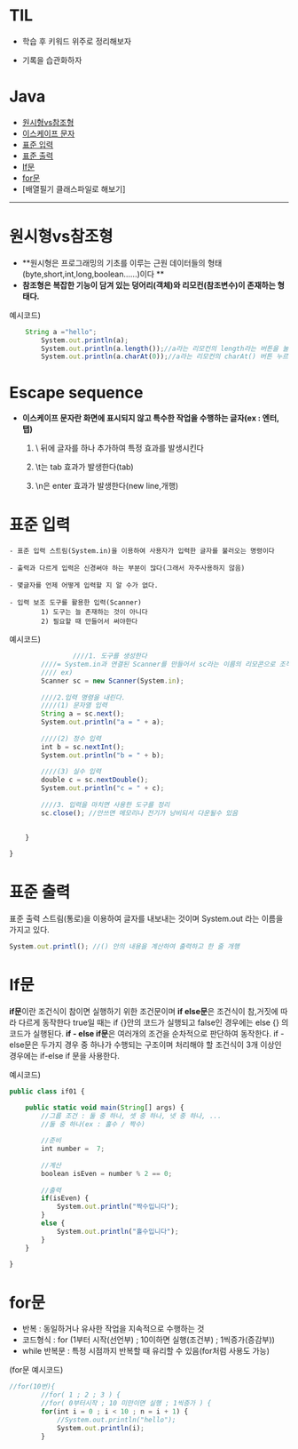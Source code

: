 # TIL

- 학습 후 키워드 위주로 정리해보자  

- 기록을 습관화하자  

# Java
  - [ 원시형vs참조형](#원시형vs참조형)
  - [이스케이프 문자](#escape-sequence)
  - [표준 입력](#표준-입력)
  - [표준 출력](#표준-출력)
  - [If문](#if문)
  - [for문](#for문)
  - [배열필기 클래스파일로 해보기]

-------------------------


# 원시형vs참조형 

 - **원시형은 프로그래밍의 기초를 이루는 근원 데이터들의 형태(byte,short,int,long,boolean......)이다 **
 - **참조형은 복잡한 기능이 담겨 있는 덩어리(객체)와 리모컨(참조변수)이 존재하는 형태다.**

예시코드) 
```js
    String a ="hello"; 
		System.out.println(a);
		System.out.println(a.length());//a라는 리모컨의 length라는 버튼을 눌러라라는 뜻(원시형에서는 절대불가)
		System.out.println(a.charAt(0));//a라는 리모컨의 charAt() 버튼 누르면서 0 전해줘라!
   ```

# Escape sequence

- **이스케이프 문자란 화면에 표시되지 않고 특수한 작업을 수행하는 글자(ex : 엔터,탭)**
    
    1.  \ 뒤에 글자를 하나 추가하여 특정 효과를 발생시킨다
	  
    2.  \t는 tab 효과가 발생한다(tab)
    
    3.  \n은 enter 효과가 발생한다(new line,개행)

# 표준 입력

    - 표준 입력 스트림(System.in)을 이용하여 사용자가 입력한 글자를 불러오는 명령이다 
	
    - 출력과 다르게 입력은 신경써야 하는 부분이 많다(그래서 자주사용하지 않음)
	
    - 몇글자를 언제 어떻게 입력할 지 알 수가 없다.
   
    - 입력 보조 도구를 활용한 입력(Scanner)
		    1) 도구는 늘 존재하는 것이 아니다
		    2) 필요할 때 만들어서 써야한다
  
예시코드)
```js
                ////1. 도구를 생성한다
		////= System.in과 연결된 Scanner를 만들어서 sc라는 이름의 리모콘으로 조작할 수 있게 준비해놔라(객체생성)
		//// ex)
		Scanner sc = new Scanner(System.in);
		
		////2.입력 명령을 내린다.
		////(1) 문자열 입력
		String a = sc.next();
		System.out.println("a = " + a);
	
		////(2) 정수 입력
		int b = sc.nextInt();
		System.out.println("b = " + b);
	
		////(3) 실수 입력
		double c = sc.nextDouble();
		System.out.println("c = " + c);
	
		////3. 입력을 마치면 사용한 도구를 정리
		sc.close(); //안쓰면 메모리나 전기가 낭비되서 다운될수 있음
		
		
	}

}
```


# 표준 출력

표준 출력 스트림(통로)을 이용하여 글자를 내보내는 것이며 System.out 라는 이름을 가지고 있다.

```js
System.out.printl(); //() 안의 내용을 계산하여 출력하고 한 줄 개행
```

# If문

**if문**이란 조건식이 참이면 실행하기 위한 조건문이며 **if else문**은 조건식이 참,거짓에 따라 다르게 동작한다
	true일 때는 if {}안의 코드가 실행되고 false인 경우에는 else {} 의 코드가 실행된다. **if - else if문**은 여러개의 조건을 순차적으로 판단하여 동작한다. if - else문은 두가지 경우 중 하나가 수행되는 구조이며 처리해야 할 조건식이 3개 이상인 경우에는 if-else if 문을 사용한다.

예시코드)
```js
public class if01 {

	public static void main(String[] args) {
		//그룹 조건 : 둘 중 하나, 셋 중 하나, 넷 중 하나, ...
		//둘 중 하나(ex : 홀수 / 짝수)
		
		//준비
		int number =  7;
	
		//계산
		boolean isEven = number % 2 == 0;
		
		//출력
		if(isEven) {
			System.out.println("짝수입니다");
		} 
		else {
			System.out.println("홀수입니다");
		}
	}

}
```

# for문

- 반복 : 동일하거나 유사한 작업을 지속적으로 수행하는 것
- 코드형식 :  for (1부터 시작(선언부) ; 10이하면 실행(조건부) ; 1씩증가(증감부))
- while 반복문 : 특정 시점까지 반복할 때 유리할 수 있음(for처럼 사용도 가능)

(for문 예시코드)
```js
//for(10번){
		//for( 1 ; 2 ; 3 ) {
		//for( 0부터시작 ; 10 미만이면 실행 ; 1씩증가 ) {
		for(int i = 0 ; i < 10 ; n = i + 1) {
			//System.out.println("hello");
			System.out.println(i);
 		}
```
